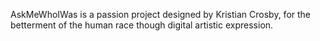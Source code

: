 AskMeWhoIWas is a passion project designed by Kristian Crosby, for the betterment of the human race though digital artistic expression.
